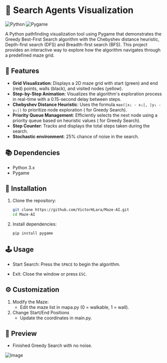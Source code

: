 # 🧠 Search Agents Visualization

![Python](https://img.shields.io/badge/python-3670A0?style=for-the-badge&logo=python&logoColor=ffdd54)
![Pygame](https://img.shields.io/badge/-Pygame-ffa500?logo=python&logoColor=white&style=for-the-badge)

A Python pathfinding visualization tool using Pygame that demonstrates the Greedy Best-First Search algorithm with the Chebyshev distance heuristic, Depth-first search (DFS) and Breadth-first search (BFS). This project provides an interactive way to explore how the algorithm navigates through a predefined maze grid.

## 👾 Features

- **Grid Visualization**: Displays a 2D maze grid with start (green) and end (red) points, walls (black), and visited nodes (yellow).
- **Step-by-Step Animation**: Visualizes the algorithm's exploration process in real-time with a 0.15-second delay between steps.
- **Chebyshev Distance Heuristic**: Uses the formula `max(|x₁ - x₂|, |y₁ - y₂|)` to prioritize node exploration ( for Greedy Search).
- **Priority Queue Management**: Efficiently selects the next node using a priority queue based on heuristic values ( for Greedy Search).
- **Step Counter**: Tracks and displays the total steps taken during the search.
- **Stochastic environment**: 25% chance of noise in the search.  

 ## 📚 Dependencies

- Python 3.x
- Pygame

 ## 🚀 Installation

1. Clone the repository:
   ```bash
   git clone https://github.com/VictorHLara/Maze-AI.git
   cd Maze-AI
   ```
2. Install dependencies:
   ```bash
   pip install pygame
   ```
## 🕹️ Usage

  - Start Search: Press the `SPACE` to begin the algorithm.

  - Exit: Close the window or press `ESC`.

## ⚙️ Customization

1. Modify the Maze:
   - Edit the maze list in mapa.py (0 = walkable, 1 = wall).
2. Change Start/End Positions
   - Update the coordinates in main.py.
  
## 🎯 Preview
  - Finished Greedy Search with no noise.

![Image](https://github.com/user-attachments/assets/4c7b8302-5cb7-4264-81db-e1201add3a0e)



   
  
   
   
